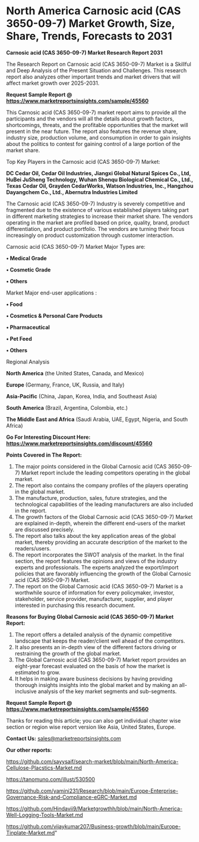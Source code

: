 # North America Carnosic acid (CAS 3650-09-7) Market Growth, Size, Share, Trends, Forecasts to 2031

<strong>Carnosic acid (CAS 3650-09-7) Market Research Report 2031</strong>

The Research Report on Carnosic acid (CAS 3650-09-7) Market is a Skillful and Deep Analysis of the Present Situation and Challenges. This research report also analyzes other important trends and market drivers that will affect market growth over 2025-2031.

<strong>Request Sample Report @ <a href=https://www.marketreportsinsights.com/sample/45560>https://www.marketreportsinsights.com/sample/45560</a></strong>

This Carnosic acid (CAS 3650-09-7) market report aims to provide all the participants and the vendors will all the details about growth factors, shortcomings, threats, and the profitable opportunities that the market will present in the near future. The report also features the revenue share, industry size, production volume, and consumption in order to gain insights about the politics to contest for gaining control of a large portion of the market share.

Top Key Players in the Carnosic acid (CAS 3650-09-7) Market:

<strong>DC Cedar Oil, Cedar Oil Industries, Jiangxi Global Natural Spices Co., Ltd, HuBei JuSheng Technology, Wuhan Shenqu Biological Chemical Co., Ltd., Texas Cedar Oil, Grayden CedarWorks, Watson Industries, Inc., Hangzhou Dayangchem Co., Ltd., Abernutra Industries Limited</strong>

The Carnosic acid (CAS 3650-09-7) Industry is severely competitive and fragmented due to the existence of various established players taking part in different marketing strategies to increase their market share. The vendors operating in the market are profiled based on price, quality, brand, product differentiation, and product portfolio. The vendors are turning their focus increasingly on product customization through customer interaction.

Carnosic acid (CAS 3650-09-7) Market Major Types are:

<strong>•  Medical Grade

•  Cosmetic Grade

•  Others</strong>

Market Major end-user applications :

<strong>•  Food

•  Cosmetics & Personal Care Products

•  Pharmaceutical

•  Pet Feed

•  Others</strong>

Regional Analysis

</u><strong><b>North America</b></strong> (the United States, Canada, and Mexico)

<strong><b>Europe </b></strong>(Germany, France, UK, Russia, and Italy)

<strong><b>Asia-Pacific</b></strong> (China, Japan, Korea, India, and Southeast Asia)

<strong><b>South America</b></strong> (Brazil, Argentina, Colombia, etc.)

<strong><b>The Middle East and Africa</b></strong> (Saudi Arabia, UAE, Egypt, Nigeria, and South Africa)

<strong>Go For Interesting Discount Here: <a href=https://www.marketreportsinsights.com/discount/45560>https://www.marketreportsinsights.com/discount/45560</a></strong>

<strong>Points Covered in The Report:</strong>
<ol>
  <li>The major points considered in the Global Carnosic acid (CAS 3650-09-7) Market report include the leading competitors operating in the global market.</li>
  <li>The report also contains the company profiles of the players operating in the global market.</li>
  <li>The manufacture, production, sales, future strategies, and the technological capabilities of the leading manufacturers are also included in the report.</li>
  <li>The growth factors of the Global Carnosic acid (CAS 3650-09-7) Market are explained in-depth, wherein the different end-users of the market are discussed precisely.</li>
  <li>The report also talks about the key application areas of the global market, thereby providing an accurate description of the market to the readers/users.</li>
  <li>The report incorporates the SWOT analysis of the market. In the final section, the report features the opinions and views of the industry experts and professionals. The experts analyzed the export/import policies that are favorably influencing the growth of the Global Carnosic acid (CAS 3650-09-7) Market.</li>
  <li>The report on the Global Carnosic acid (CAS 3650-09-7) Market is a worthwhile source of information for every policymaker, investor, stakeholder, service provider, manufacturer, supplier, and player interested in purchasing this research document.</li>
</ol>
<strong>Reasons for Buying Global Carnosic acid (CAS 3650-09-7) Market Report:</strong>

<ol>
  <li>The report offers a detailed analysis of the dynamic competitive landscape that keeps the reader/client well ahead of the competitors.</li>
  <li>It also presents an in-depth view of the different factors driving or restraining the growth of the global market.</li>
  <li>The Global Carnosic acid (CAS 3650-09-7) Market report provides an eight-year forecast evaluated on the basis of how the market is estimated to grow.</li>
  <li>It helps in making aware business decisions by having providing thorough insights insights into the global market and by making an all-inclusive analysis of the key market segments and sub-segments.</li>
</ol>
<strong>Request Sample Report @ <a href=https://www.marketreportsinsights.com/sample/45560>https://www.marketreportsinsights.com/sample/45560</a></strong>


Thanks for reading this article; you can also get individual chapter wise section or region wise report version like Asia, United States, Europe.

<strong>Contact Us:</strong>
sales@marketreportsinsights.com

<strong>Our other reports:</strong>

<a href=https://github.com/sayysaif/search-market/blob/main/North-America-Cellulose-Placstics-Market.md>https://github.com/sayysaif/search-market/blob/main/North-America-Cellulose-Placstics-Market.md</a>

<a href=https://tanomuno.com/illust/530500>https://tanomuno.com/illust/530500</a>

<a href=https://github.com/yamini231/Research/blob/main/Europe-Enterprise-Governance-Risk-and-Compliance-eGRC-Market.md>https://github.com/yamini231/Research/blob/main/Europe-Enterprise-Governance-Risk-and-Compliance-eGRC-Market.md</a>

<a href=https://github.com/Hindavii9/Marketgrowthh/blob/main/North-America-Well-Logging-Tools-Market.md>https://github.com/Hindavii9/Marketgrowthh/blob/main/North-America-Well-Logging-Tools-Market.md</a>

<a href=https://github.com/vijaykumar207/Business-growth/blob/main/Europe-Tinplate-Market.md>https://github.com/vijaykumar207/Business-growth/blob/main/Europe-Tinplate-Market.md</a>"
